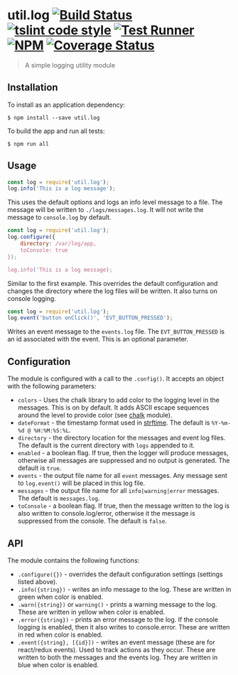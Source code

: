 # util.log [![Build Status](https://travis-ci.org/jmquigley/util.log.svg?branch=master)](https://travis-ci.org/jmquigley/util.log) [![tslint code style](https://img.shields.io/badge/code_style-TSlint-5ed9c7.svg)](https://palantir.github.io/tslint/) [![Test Runner](https://img.shields.io/badge/testing-ava-blue.svg)](https://github.com/avajs/ava) [![NPM](https://img.shields.io/npm/v/util.log.svg)](https://www.npmjs.com/package/util.log) [![Coverage Status](https://coveralls.io/repos/github/jmquigley/util.log/badge.svg?branch=master)](https://coveralls.io/github/jmquigley/util.log?branch=master)

> A simple logging utility module


## Installation

To install as an application dependency:
```
$ npm install --save util.log
```

To build the app and run all tests:
```
$ npm run all
```

## Usage

```javascript
const log = require('util.log');
log.info('This is a log message');
```

This uses the default options and logs an info level message to a file.  The message will be written to `./logs/messages.log`.  It will not write the message to `console.log` by default.

```javascript
const log = require('util.log');
log.configure({
    directory: /var/log/app,
	toConsole: true
});

log.info('This is a log message);

```
Similar to the first example.  This overrides the default configuration and changes the directory where the log files will be written.  It also turns on console logging.

```javascript
const log = require('util.log');
log.event('button onClick()', 'EVT_BUTTON_PRESSED');
```

Writes an event message to the `events.log` file.  The `EVT_BUTTON_PRESSED` is an id associated with the event.  This is an optional parameter.


## Configuration
The module is configured with a call to the `.config()`.  It accepts an object with the following parameters:

- `colors` - Uses the chalk library to add color to the logging level in the messages.  This is on by default.  It adds ASCII escape sequences around the level to provide color (see [chalk](https://www.npmjs.com/package/chalk) module).
- `dateFormat` - the timestamp format used in [strftime](https://github.com/samsonjs/strftime).  The default is `%Y-%m-%d @ %H:%M:%S:%L`.
- `directory` - the directory location for the messages and event log files.  The default is the current directory with `logs` appended to it.
- `enabled` - a boolean flag.  If true, then the logger will produce messages, otherwise all messages are suppressed and no output is generated.  The default is `true`.
- `events` - the output file name for all `event` messages.  Any message sent to `log.event()` will be placed in this log file.
- `messages` - the output file name for all `info|warning|error` messages.  The default is `messages.log`.
- `toConsole` - a boolean flag.  If true, then the message written to the log is also written to console.log/error, otherwise it the message is suppressed from the console.  The default is `false`.

## API
The module contains the following functions:

- `.configure({})` - overrides the default configuration settings (settings listed above).
- `.info({string})` - writes an info message to the log.  These are written in green when color is enabled.
- `.warn({string})` or `warning()` - prints a warning message to the log.  These are written in yellow when color is enabled.
- `.error({string})` - prints an error message to the log.  If the console logging is enabled, then it also writes to console.error.  These are written in red when color is enabled.
- `.event({string}, [{id}])` - writes an event message (these are for react/redux events).  Used to track actions as they occur.  These are written to both the messages and the events log.  They are written in blue when color is enabled.
